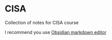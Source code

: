 # CISA
Collection of notes for CISA course

I recommend you use [Obsidian markdown editor](https://obsidian.md/)

